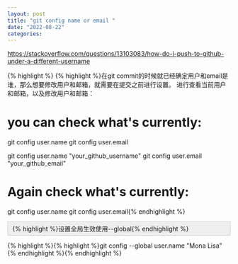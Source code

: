 ```yaml
---
layout: post
title: "git config name or email "
date: "2022-08-22"
categories: 
---
```

<p><a href="https://stackoverflow.com/questions/13103083/how-do-i-push-to-github-under-a-different-username">https://stackoverflow.com/questions/13103083/how-do-i-push-to-github-under-a-different-username</a></p>

{% highlight %}
{% highlight %}在git commit的时候就已经确定用户和email是谁，那么想要修改用户和邮箱，就需要在提交之前进行设置。
进行查看当前用户和邮箱，以及修改用户和邮箱：
# you can check what&#39;s currently:
git config user.name
git config user.email

git config user.name &quot;your_github_username&quot;
git config user.email &quot;your_github_email&quot;

# Again check what&#39;s currently:
git config user.name
git config user.email{% endhighlight %}

<div style="background:#eeeeee;border:1px solid #cccccc;padding:5px 10px;">{% highlight %}设置全局生效使用--global{% endhighlight %}</div>

{% highlight %}<span class="comment-copy">{% highlight %}git config --global user.name &quot;Mona Lisa&quot;{% endhighlight %}</span>{% endhighlight %}

